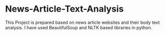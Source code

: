 # News-Article-Text-Analysis
This Project is prepared based on news article websites and their body text analysis. I have used BeautifulSoup and NLTK based libraries in python.
